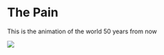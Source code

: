 # The Pain
 This is the animation of the world 50 years from now

[![](https://img.youtube.com/vi/YOUTUBE_VIDEO_ID_HERE/0.jpg)](https://www.youtube.com/watch?v=maT7Ph8gAeY)
